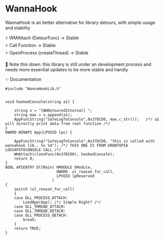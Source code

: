 # WannaHook
WannaHook is an better alternative for library detours, with simple usage and stability

⚡ WMAttach (DetourFunc) -> Stable<br />
⚡ Call Function -> Stable<br />
⚡ OpenProcess (createThread) -> Stable<br />

📕  Note this down: this library is still under an development process and needs more essential updates to be more stable and handly<br />

✨  Documentation

```
#include "WannaHookLib.h"


void hookedConsole(string a1) {

    string x = "[WHDetouredInternal] ";
    string max = x.append(a1);
    AppFuncString("SafeLogToConsole",0x37DCD0, max.c_str());   /*/ a1 will directly print data from real function /*/
}
DWORD WINAPI App(LPVOID lpc) {
   
    AppFuncString("SafeLogToConsole",0x37DCD0, "this is called with wannahook lib.. %s %d"); /*/ THIS ONE IS FROM GROWTOPIA LOGSAFETOCONSOLE CALL /*/
    WHAttach(cloneFunc(0x37DCD0), hookedConsole);
    return 0;
}
BOOL APIENTRY DllMain( HMODULE hModule,
                       DWORD  ul_reason_for_call,
                       LPVOID lpReserved
                     )
{
    switch (ul_reason_for_call)
    {
    case DLL_PROCESS_ATTACH:
        LoadApp(App); /*/ Simple Right? /*/
    case DLL_THREAD_ATTACH:
    case DLL_THREAD_DETACH:
    case DLL_PROCESS_DETACH:
        break;
    }
    return TRUE;
}

```
